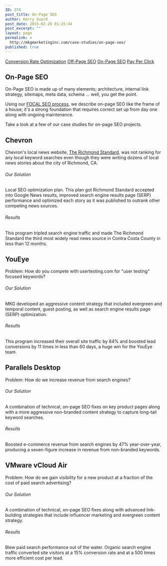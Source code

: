 ```yaml
---
ID: 274
post_title: On-Page SEO
author: Kerry Guard
post_date: 2015-02-20 01:25:44
post_excerpt: ""
layout: page
permalink: >
  http://mkgmarketinginc.com/case-studies/on-page-seo/
published: true
---
```

<section class="projects-1">
<div class="container">
<div class="title"><a href="/case-studies/conversion-rate-optimization/">Conversion Rate Optimization</a> <a href="/case-studies/off-page-seo/">Off-Page SEO</a> <a href="/case-studies/on-page-seo/">On-Page SEO</a> <a href="/case-studies/pay-per-click/">Pay Per Click</a></div>
</div>
</section><section class="header-3-sub">
<div class="background"></div>
<div class="container">
<div class="row">
<h1>On-Page SEO</h1>
On-Page SEO is made up of many elements; architecture, internal link strategy, sitemaps, meta data, schema ... well, you get the point.

Using our <a title="FOCAL" href="http://mkgmarketinginc.com/process/focal/">FOCAL SEO process</a>, we describe on-page SEO like the frame of a house; it's a strong foundation that requires correct set up from day one along with ongoing maintenance.

Take a look at a few of our case studies for on-page SEO projects.

</div>
</div>
</section><section class="content-7 v-center">
<div>
<div class="container">
<div class="row v-center">
<div class="col-sm-5">
<h2>Chevron</h2>
<div>Chevron's local news website, <a href="http://richmondstandard.com" target="_blank">The Richmond Standard</a>, was not ranking for any local keyword searches even though they were writing dozens of local news stories about the city of Richmond, CA.</div>
</div>
<div class="col-sm-7">
<h6>Our Solution</h6>
Local SEO optimization plan. This plan got Richmond Standard accepted into Google News results, improved search engine results page (SERP) performance and optimized each story as it was published to outrank other competing news sources.
<h6>Results</h6>
This program tripled search engine traffic and made The Richmond Standard the third most widely read news source in Contra Costa County in less than 12 months.

</div>
</div>
</div>
</div>
</section><section class="content-7 v-center">
<div>
<div class="container">
<div class="row v-center">
<div class="col-sm-5">
<h2>YouEye</h2>
<div>Problem: How do you compete with usertesting.com for "user testing" focused keywords?</div>
</div>
<div class="col-sm-7">
<h6>Our Solution</h6>
MKG developed an aggressive content strategy that included evergreen and temporal content, guest posting, as well as search engine results page (SERP) optimization.
<h6>Results</h6>
This program increased their overall site traffic by 84% and boosted lead conversions by 11 times in less than 60 days, a huge win for the YouEye team.

</div>
</div>
</div>
</div>
</section><section class="content-7 v-center">
<div>
<div class="container">
<div class="row v-center">
<div class="col-sm-5">
<h2>Parallels Desktop</h2>
<div>Problem: How do we increase revenue from search engines?</div>
</div>
<div class="col-sm-7">
<h6>Our Solution</h6>
A combination of technical, on-page SEO fixes on key product pages along with a more aggressive non-branded content strategy to capture long-tail keyword searches.
<h6>Results</h6>
Boosted e-commerce revenue from search engines by 47% year-over-year, producing a seven-figure increase in revenue from non-branded keywords.

</div>
</div>
</div>
</div>
</section><section class="content-7 v-center">
<div>
<div class="container">
<div class="row v-center">
<div class="col-sm-5">
<h2>VMware vCloud Air</h2>
<div>Problem: How do we gain visibility for a new product at a fraction of the cost of paid search advertising?</div>
</div>
<div class="col-sm-7">
<h6>Our Solution</h6>
A combination of technical, on-page SEO fixes along with advanced link-building strategies that include influencer marketing and evergreen content strategy.
<h6>Results</h6>
Blew paid search performance out of the water. Organic search engine traffic converted site visitors at a 15% conversion rate and at a 500 times more efficient cost per lead.

</div>
</div>
</div>
</div>
</section>